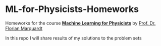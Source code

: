 # ML-for-Physicists-Homeworks
Homeworks for  the course **[Machine Learning for Physicists](https://pad.gwdg.de/s/Machine_Learning_For_Physicists_2021#Most-important-info "Machine Learning for Physicists")** by [Prof. Dr. Florian Marquardt](https://scholar.google.com/citations?user=jx_c7SgAAAAJ&hl=en "Florian Marquardt")

In this repo I will share results of my solutions to the problem sets
